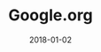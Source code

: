 ---
layout: site
title: "Google.org"
date: 2018-01-02
categories: [google]
version: 0.0.0
major: 0
minor: 0
patch: 0
slug: google-org
link: https://www.google.org/
submitter: lpolepeddi
permalink: /sites/:slug
---
